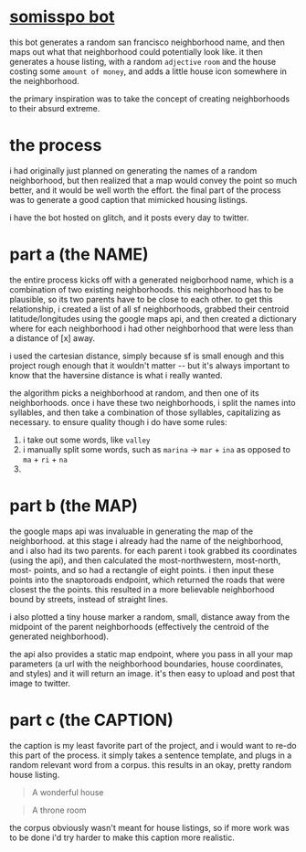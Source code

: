 [somisspo bot](https://twitter.com/somisspo)
============================================

this bot generates a random san francisco neighborhood name, and then maps out what that neighborhood could potentially look like. it then generates a house listing, with a random `adjective` `room` and the house costing some `amount of money`, and adds a little house icon somewhere in the neighborhood.

the primary inspiration was to take the concept of creating neighborhoods to their absurd extreme.

the process
===========

i had originally just planned on generating the names of a random neighborhood, but then realized that a map would convey the point so much better, and it would be well worth the effort. the final part of the process was to generate a good caption that mimicked housing listings.

i have the bot hosted on glitch, and it posts every day to twitter. 

part a (the NAME)
=================

the entire process kicks off with a generated neigborhood name, which is a combination of two existing neighborhoods. this neighborhood has to be plausible, so its two parents have to be close to each other. to get this relationship, i created a list of all sf neighborhoods, grabbed their centroid latitude/longitudes using the google maps api, and then created a dictionary where for each neighborhood i had other neighborhood that were less than a distance of [x] away. 

i used the cartesian distance, simply because sf is small enough and this project rough enough that it wouldn't matter -- but it's always important to know that the haversine distance is what i really wanted.

the algorithm picks a neighborhood at random, and then one of its neighborhoods. once i have these two neighborhoods, i split the names into syllables, and then take a combination of those syllables, capitalizing as necessary. to ensure quality though i do have some rules: 
1) i take out some words, like `valley`
2) i manually split some words, such as `marina` -> `mar` + `ina` as opposed to `ma` + `ri` + `na`
3) 

part b (the MAP)
================

the google maps api was invaluable in generating the map of the neighborhood. at this stage i already had the name of the neighborhood, and i also had its two parents. for each parent i took grabbed its coordinates (using the api), and then calculated the most-northwestern, most-north, most- points, and so had a rectangle of eight points. i then input these points into the snaptoroads endpoint, which returned the roads that were closest the the points. this resulted in a more believable neighborhood bound by streets, instead of straight lines.

i also plotted a tiny house marker a random, small, distance away from the midpoint of the parent neighborhoods (effectively the centroid of the generated neighborhood).

the api also provides a static map endpoint, where you pass in all your map parameters (a url with the neighborhood boundaries, house coordinates, and styles) and it will return an image. it's then easy to upload and post that image to twitter.


part c (the CAPTION)
====================

the caption is my least favorite part of the project, and i would want to re-do this part of the process. it simply takes a sentence template, and plugs in a random relevant word from a corpus. this results in an okay, pretty random house listing. 

> A wonderful house

> A throne room

the corpus obviously wasn't meant for house listings, so if more work was to be done i'd try harder to make this caption more realistic.


